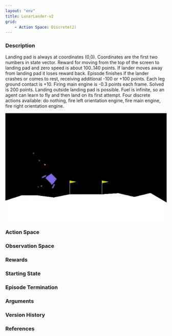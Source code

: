 ```yaml
---
layout: "env"
title: LunarLander-v2
grid:
    - Action Space: Discrete(2)
---
```



### Description
Landing pad is always at coordinates (0,0). Coordinates are the first two numbers in state vector. Reward for moving from the top of the screen to landing pad and zero speed is about 100..140 points. If lander moves away from landing pad it loses reward back. Episode finishes if the lander crashes or comes to rest, receiving additional -100 or +100 points. Each leg ground contact is +10. Firing main engine is -0.3 points each frame. Solved is 200 points. Landing outside landing pad is possible. Fuel is infinite, so an agent can learn to fly and then land on its first attempt. Four discrete actions available: do nothing, fire left orientation engine, fire main engine, fire right orientation engine.

![LunarLander Episode Example](./lunar_lander.jpg)

### Action Space

### Observation Space

### Rewards

### Starting State

### Episode Termination

### Arguments

### Version History

### References
